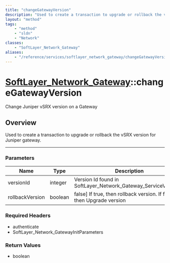 ```yaml
---
title: "changeGatewayVersion"
description: "Used to create a transaction to upgrade or rollback the vSRX version for Juniper gateway."
layout: "method"
tags:
    - "method"
    - "sldn"
    - "Network"
classes:
    - "SoftLayer_Network_Gateway"
aliases:
    - "/reference/services/softlayer_network_gateway/changeGatewayVersion"
---
```

# [SoftLayer_Network_Gateway](/reference/services/SoftLayer_Network_Gateway)::changeGatewayVersion

Change Juniper vSRX version on a Gateway


## Overview 
Used to create a transaction to upgrade or rollback the vSRX version for Juniper gateway. 



-----

### Parameters 
|Name | Type | Description |
| --- | --- | --- |
|versionId| integer| Version Id found in SoftLayer_Network_Gateway_ServiceVariables|
|rollbackVersion| boolean| false] If true, then rollback version.  If false, then Upgrade version|


### Required Headers
* authenticate
* SoftLayer_Network_GatewayInitParameters


### Return Values
* boolean




